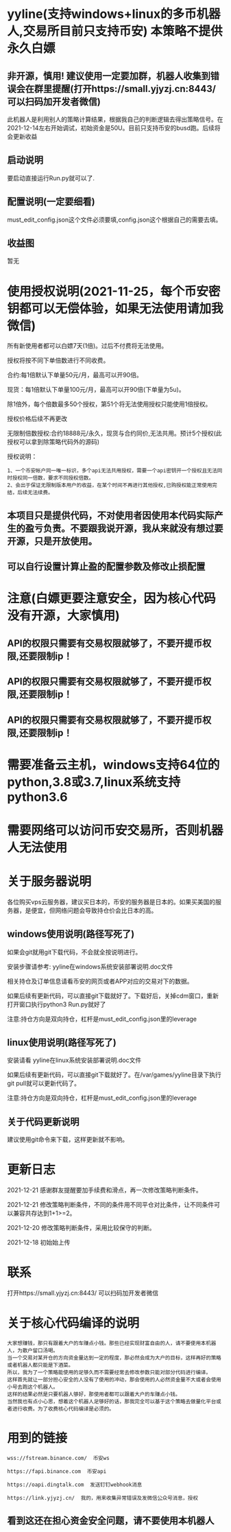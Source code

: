 # yyline(支持windows+linux的多币机器人,交易所目前只支持币安)  本策略不提供永久白嫖

## 非开源，慎用! 建议使用一定要加群，机器人收集到错误会在群里提醒(打开https://small.yjyzj.cn:8443/ 可以扫码加开发者微信)

此机器人是利用别人的策略计算结果，根据我自己的判断逻辑去得出策略信号。在2021-12-14左右开始调试，初始资金是50U。目前只支持币安的busd跑。后续将会更新收益

## 启动说明
要启动直接运行Run.py就可以了.

## 配置说明(一定要细看)
must_edit_config.json这个文件必须要填,config.json这个根据自己的需要去填。


## 收益图

暂无

# 使用授权说明(2021-11-25，每个币安密钥都可以无偿体验，如果无法使用请加我微信)

所有新使用者都可以白嫖7天(1倍)。过后不付费将无法使用。

授权将按不同下单倍数进行不同收费。


合约:每1倍默认下单量50元/月，最高可以开90倍。

现货：每1倍默认下单量100元/月，最高可以开90倍(下单量为5u)。

除1倍外，每个倍数最多50个授权，第51个将无法使用授权只能使用1倍授权。

授权价格后续不再更改

无限制倍数授权:合约18888元/永久，现货与合约同价,无法共用。预计5个授权(此授权可以拿到除策略代码外的源码)

授权说明：
    
    1、一个币安帐户同一唯一标识，多个api无法共用授权，需要一个api密钥开一个授权且无法同时授权同一倍数，要求不同授权倍数。
    2、会出于保证无限制版本用户的收益，在某个时间不再进行其他授权,已购授权能正常使用完结，后续无法续费。
    

## 本项目只是提供代码，不对使用者因使用本代码实际产生的盈亏负责。不要跟我说开源，我从来就没有想过要开源，只是开放使用。

## 可以自行设置计算止盈的配置参数及修改止损配置

# 注意(白嫖更要注意安全，因为核心代码没有开源，大家慎用)

## API的权限只需要有交易权限就够了，不要开提币权限,还要限制ip！

## API的权限只需要有交易权限就够了，不要开提币权限,还要限制ip！

## API的权限只需要有交易权限就够了，不要开提币权限,还要限制ip！

# 需要准备云主机，windows支持64位的python,3.8或3.7,linux系统支持python3.6

# 需要网络可以访问币安交易所，否则机器人无法使用

# 关于服务器说明

各位购买vps云服务器，建议买日本的，币安的服务器是日本的。如果买美国的服务器，是便宜，但网络问题会导致持仓价会比日本的高。

## windows使用说明(路径写死了)
如果会git就用git下载代码，不会就全按说明进行。

安装步骤请参考: yyline在windows系统安装部署说明.doc文件

相关持仓及订单信息请看币安的网页或者APP对应的交易对下的数据。

如果后续有更新代码，可以直接git下载就好了。下载好后，关掉cdm窗口，重新打开窗口执行python3 Run.py就好了

注意:持仓方向是双向持仓，杠杆是must_edit_config.json里的leverage

## linux使用说明(路径写死了)

安装请看  yyline在linux系统安装部署说明.doc文件

如果后续有更新代码，可以直接git下载就好了。在/var/games/yyline目录下执行git pull就可以更新代码了。

注意:持仓方向是双向持仓，杠杆是must_edit_config.json里的leverage

## 关于代码更新说明
建议使用git命令来下载，这样更新就不影响。

# 更新日志

2021-12-21  感谢群友提醒要加手续费和滑点，再一次修改策略判断条件。

2021-12-21  修改策略判断条件，不同的条件用不同平仓对比条件，让不同条件可以兼容共存达到1+1>=2。

2021-12-20  修改策略判断条件，采用比较保守的判断。

2021-12-18  初始始上传

# 联系
打开https://small.yjyzj.cn:8443/ 可以扫码加开发者微信

# 关于核心代码编译的说明

    大家想赚钱，那只有跟着大户的车赚点小钱。那些已经实现财富自由的人，请不要使用本机器人，为散户留口汤喝。
    当一个交易对某开仓的方向资金量达到一定的程度，那必然会成为大户的目标，这样再好的策略或者机器人都只能是下酒菜。
    所以，我为了一个策略能使用的足够久而不需要经常去修改参数只能对部分代码进行编译。
    这样首先就让一部分担心安全的人没有了使用的冲动，那会使用的人必然资金量不大或者会使用小号去跑这个机器人。
    这样的结果必然是只要机器人够好，那使用者都可以跟着大户的车赚点小钱。
    当然我也有点小心思，想着这个机器人足够好的话，那我完全可以基于这个策略去做量化平台或者进行收费。为了收费核心代码编译是必须的。

# 用到的链接

    wss://fstream.binance.com/  币安ws
    
    https://fapi.binance.com  币安api
    
    https://oapi.dingtalk.com  发送钉钉webhook消息
    
    https://link.yjyzj.cn/  我的，用来收集异常错误及发微信公众号消息，授权

## 看到这还在担心资金安全问题，请不要使用本机器人

